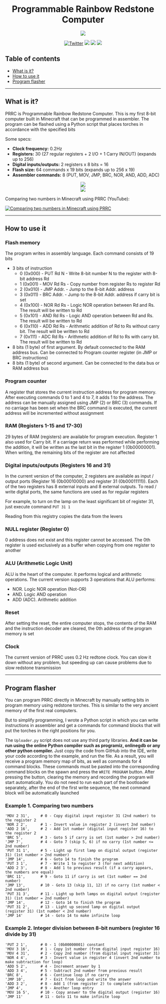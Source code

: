 <h1 align="center">Programmable Rainbow Redstone Computer</h1>

<p align="center">
    <img src="LOGO.png" >
</p>

<div style="width:100%;text-align:center;">
    <p align="center">
        <a href="https://twitter.com/fern_hertz"><img alt="Twitter" src="https://img.shields.io/twitter/url?label=My%20twitter&style=social&url=https%3A%2F%2Ftwitter.com%2Ffern_hertz" ></a>
        <a href="https://youtu.be/6nqyTfuWk78"><img src="https://img.shields.io/badge/YouTube-PRRC%20Intro-red" ></a>
        <a href="https://github.com/XxOinvizioNxX/PRRC/stargazers"><img src="https://img.shields.io/github/stars/XxOinvizioNxX/PRRC" ></a>
        <a href="https://github.com/XxOinvizioNxX/PRRC/releases"><img src="https://img.shields.io/badge/download_map-1.12.2-informational?logo=Github&color=purple" ></a>
    </p>
</div>

## Table of contents

- [What is it?](#what-is-it)
- [How to use it](#how-to-use-it)
- [Program flasher](#program-flasher)

----------

## What is it?

PRRC is Programmable Rainbow Redstone Computer. This is my first 8-bit computer built in Minecraft that can be programmed in assembler. The program can be flashed using a Python script that places torches in accordance with the specified bits

Some specs:
- **Clock frequency:** 0.2Hz
- **Registers:** 30 (27 regular registers + 2 I/O + 1 Carry IN/OUT) (expands up to 256)
- **Digital inputs/outputs:** 2 registers x 8 bits = 16
- **Flash size:** 64 commands x 19 bits (expands up to 256 x 19)
- **Assembler commands:** 8 (PUT, MOV, JMP, BRC, NOR, AND, ADD, ADC)

<p align="center">
    <img src="SCREENSHOT.png" >
    <br >
    <img src="STRUCTURE.png" >
</p>

Comparing two numbers in Minecraft using PRRC (YouTube):

[![Comparing two numbers in Minecraft using PRRC](https://img.youtube.com/vi/6nqyTfuWk78/0.jpg)](https://www.youtube.com/watch?v=6nqyTfuWk78)

----------

## How to use it

### Flash memory

The program writes in assembly language. Each command consists of 19 bits
- 3 bits of instruction
  - 0 (0x000) - PUT Rd N  - Write 8-bit number N to the register with 8-bit address Rd
  - 1 (0x001) - MOV Rd Rs - Copy number from register Rs to register Rd
  - 2 (0x010) - JMP Addr. - Jump to the 8-bit Addr. address
  - 3 (0x011) - BRC Addr. - Jump to the 8-bit Addr. address if carry bit is set
  - 4 (0x100) - NOR Rd Rs - Logic NOR operation between Rd and Rs. The result will be written to Rd
  - 5 (0x101) - AND Rd Rs - Logic AND operation between Rd and Rs. The result will be written to Rd
  - 6 (0x110) - ADD Rd Rs - Arithmetic addition of Rd to Rs without carry bit. The result will be written to Rd
  - 7 (0x111) - ADC Rd Rs - Arithmetic addition of Rd to Rs with carry bit. The result will be written to Rd
- 8 bits (1 byte) of first argument. By default connected to the RAM address bus. Can be connected to Program counter register (in JMP or BRC instructions)
- 8 bits (1 byte) of second argument. Can be connected to the data bus or RAM address bus

### Program counter

A register that stores the current instruction address for program memory. After executing commands 0 to 1 and 4 to 7, it adds 1 to the address. The address can be manually assigned using JMP (2) or BRC (3) commands. If no carriage has been set when the BRC command is executed, the current address will be incremented without assignment

### RAM (Registers 1-15 and 17-30)

29 bytes of RAM (registers) are available for program execution.
Register 1 also used for Carry bit. If a carriage return was performed while performing the addition, it will be written as the last bit in the register 1 (0b00000001). When writing, the remaining bits of the register are not affected

### Digital inputs/outputs (Registers 16 and 31)

In the current version of the computer, 2 registers are available as input / output ports (Register 16 (0b00010000) and register 31 (0b00011111)). Each of the two registers has 8 external inputs and 8 external outputs. To read / write digital ports, the same functions are used as for regular registers

For example, to turn on the lamp on the least significant bit of register 31, just execute command `PUT 31 1`

Reading from this registry copies the data from the levers

### NULL register (Register 0)

0 address does not exist and this register cannot be accessed. The 0th register is used exclusively as a buffer when copying from one register to another

### ALU (Arithmetic Logic Unit)

ALU is the heart of the computer. It performs logical and arithmetic operations. The current version supports 3 operations that ALU performs:
- NOR. Logic NOR operation (Not-OR)
- AND. Logic AND operation
- ADD (ADC). Arithmetic addition

### Reset

After setting the reset, the entire computer stops, the contents of the RAM and the instruction decoder are cleared, the 0th address of the program memory is set

### Clock

The current version of PRRC uses 0.2 Hz redtone clock. You can slow it down without any problem, but speeding up can cause problems due to slow redstone transmission

----------

## Program flasher

You can program PRRC directly in Minecraft by manually setting bits in program memory using redstone torches. This is similar to the very ancient memory of the first real computers.

But to simplify programming, I wrote a Python script in which you can write instructions in assembler and get a commands for command blocks that will put the torches in the right positions for you.

The `Uploader.py` script does not use any third party libraries. **And it can be run using the online Python compiler such as programiz, onlinegdb or any other python compiler.** Just copy the code from GitHub into the IDE, write your code according to the example, and run the file. As a result, you will receive a program memory map of bits, as well as commands for 4 command blocks. These commands must be pasted into the corresponding command blocks on the spawn and press the `WRITE PROGRAM` button. After pressing the button, clearing the memory and recording the program will start automatically. You do not need to run each part of the bootloader separately, after the end of the first write sequence, the next command block will be automatically launched

### Example 1. Comparing two numbers

```
'MOV 2 31',     # 0 - Copy digital input register 31 (2nd number) to the register 2
'NOR 2 2',      # 1 - Invert value in register 2 (invert 2nd number)
'ADD 2 16',     # 2 - Add 1st number (digital input register 16) to the register 2
'BRC 5',        # 3 - Goto 5 if carry is set (1st number > 2nd number)
'JMP 7',        # 4 - Goto 7 (skip 5, 6) if no carry (1st number <= 2nd number)
'PUT 31 1',     # 5 - Light up first lamp on digital output (register 31) (1st number > 2nd number)
'JMP 14',       # 6 - Goto 14 to finish the program
'PUT 3 1',      # 7 - Write 1 to register 3 (for next addition)
'ADD 2 3',      # 8 - Add 1 to previous result (if a carry appears, the numbers are equal)
'BRC 11',       # 9 - Goto 11 if carry is set (1st number == 2nd number)
'JMP 13',       # 10 - Goto 13 (skip 11, 12) if no carry (1st number < 2nd number)
'PUT 31 3',     # 11 - Light up both lamps on digital output (register 31) (1st number = 2nd number)
'JMP 14',       # 12 - Goto 14 to finish the program
'PUT 31 2',     # 13 - Light up second lamp on digital output (register 31) (1st number < 2nd number)
'JMP 14'        # 14 - Goto 14 to make infinite loop
```

### Example 2. Integer division between 8-bit numbers (register 16 divide by 31)

```
'PUT 2 1',      # 0 - 1 (0b00000001) constant
'MOV 3 16',     # 1 - Copy 1st number (from digital input register 16)
'MOV 4 31',     # 2 - Copy 2nd number (from digital input register 31)
'NOR 4 4',      # 3 - Invert value in register 4 (invert 2nd number to make subtraction for loop)
'ADD 5 2',      # 4 - Increment answer by 1
'ADD 3 4',      # 5 - Subtract 2nd number from previous result
'BRC 8',        # 6 - Continue loop if no carry
'JMP 10',       # 7 - Exit from loop and write the answer
'ADD 3 2',      # 8 - Add 1 (from register 2) to complete subtraction
'JMP 4',        # 9 - Another loop entry
'MOV 16 5',     # 10 - Copy answer to the digital output (register 16)
'JMP 11'        # 11 - Goto 11 to make infinite loop
```
